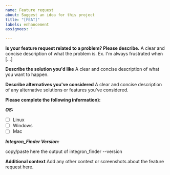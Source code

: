 ```yaml
---
name: Feature request
about: Suggest an idea for this project
title: "[FEAT]"
labels: enhancement
assignees: ''

---
```


**Is your feature request related to a problem? Please describe.**
A clear and concise description of what the problem is. Ex. I'm always frustrated when [...]

**Describe the solution you'd like**
A clear and concise description of what you want to happen.

**Describe alternatives you've considered**
A clear and concise description of any alternative solutions or features you've considered.

**Please complete the following information):**

***OS:*** 

 - [ ] Linux
 - [ ] Windows
 - [ ] Mac

***Integron_Finder Version:***

  copy/paste here the output of integron_finder --version

**Additional context**
Add any other context or screenshots about the feature request here.
